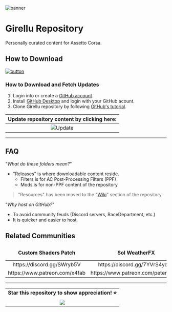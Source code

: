 ![banner](https://user-images.githubusercontent.com/90503800/141666780-5d8b549d-25ec-4193-a985-856c1b724bbe.png)

# Girellu Repository
Personally curated content for Assetto Corsa.

## How to Download
[![button](https://img.shields.io/github/repo-size/archibaldmilton/girellu?color=black&labelColor=white&label=Download&logo=data%3Aimage%2Fsvg%2Bxml%3Bbase64%2CPHN2ZyB4bWxucz0iaHR0cDovL3d3dy53My5vcmcvMjAwMC9zdmciIHZpZXdCb3g9IjAgMCAyNCAyNCIgd2lkdGg9IjI0IiBoZWlnaHQ9IjI0Ij48cGF0aCBkPSJNNC45NyAxMS4wM2EuNzUuNzUgMCAxMTEuMDYtMS4wNkwxMSAxNC45NFYyLjc1YS43NS43NSAwIDAxMS41IDB2MTIuMTlsNC45Ny00Ljk3YS43NS43NSAwIDExMS4wNiAxLjA2bC02LjI1IDYuMjVhLjc1Ljc1IDAgMDEtMS4wNiAwbC02LjI1LTYuMjV6bS0uMjIgOS40N2EuNzUuNzUgMCAwMDAgMS41aDE0LjVhLjc1Ljc1IDAgMDAwLTEuNUg0Ljc1eiI%2BPC9wYXRoPjwvc3ZnPg%3D%3D&style=for-the-badge)](https://github.com/archibaldmilton/Girellu/archive/refs/heads/master.zip "Download ZIP")

### How to Download and Fetch Updates
1. Login into or create a [GitHub account](https://github.com/login).
2. Install [GitHub Desktop](https://desktop.github.com/) and login with your GitHub acount.
3. Clone Girellu repository by following [GitHub's tutorial](https://docs.github.com/en/desktop/contributing-and-collaborating-using-github-desktop/adding-and-cloning-repositories/cloning-a-repository-from-github-to-github-desktop "GitHub Tutorial").

| Update repository content by clicking here: |
|:---:|
| ![Update](https://user-images.githubusercontent.com/90503800/138611389-dfbdcadc-48e2-4d20-8e1b-2b72b511f338.png) |

___
## FAQ
"*What do these folders mean?*"
* "Releases" is where downloadable content reside.
	- Filters is for AC Post-Processing Filters (PPF)
	- Mods is for non-PPF content of the repository

>"Resources" has been moved to the "[Wiki](https://github.com/archibaldmilton/Girellu/wiki)" section of the repository.

"*Why host on GitHub?*"
* To avoid community feuds (Discord servers, RaceDepartment, etc.)
* It is quicker and easier to host.

## Related Communities
<table align="center"><thead><tr><td align="center"><strong>Custom Shaders Patch</strong></td><td align="center"><strong>Sol WeatherFX</strong></td><td align="center"><strong>Girellu (development and support)</strong></td></tr></thead><tbody><tr><td align="center">https://discord.gg/SWryb5V</td><td align="center">https://discord.gg/7YVrS4ydaA</td><td align="center">https://discord.gg/jgG738MtCe</td></tr><tr><td align="center">https://www.patreon.com/x4fab</td><td align="center">https://www.patreon.com/peterboese</td><td align="center">-</td></tr></tbody></table>

___

<table align="center"><tbody><tr><td align="center"><strong>Star this repository to show appreciation! &#11088;</td></tr><tr><td align="center"><img src="https://user-images.githubusercontent.com/90503800/145545659-184c688b-63c1-4722-86fc-d1598612d1b9.png"></td></tr></tbody></table>